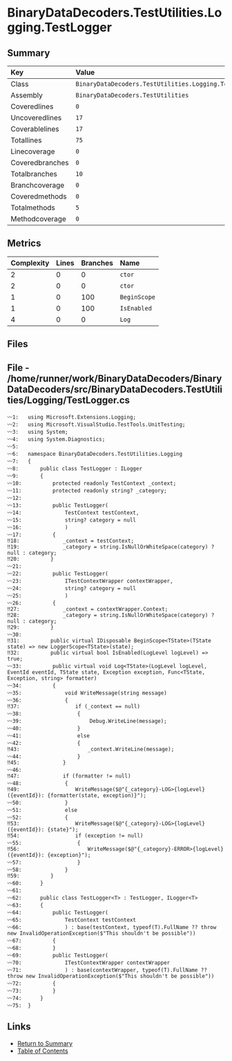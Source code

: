 ﻿# BinaryDataDecoders.TestUtilities.Logging.TestLogger

## Summary

| Key             | Value                                                 |
| :-------------- | :---------------------------------------------------- |
| Class           | `BinaryDataDecoders.TestUtilities.Logging.TestLogger` |
| Assembly        | `BinaryDataDecoders.TestUtilities`                    |
| Coveredlines    | `0`                                                   |
| Uncoveredlines  | `17`                                                  |
| Coverablelines  | `17`                                                  |
| Totallines      | `75`                                                  |
| Linecoverage    | `0`                                                   |
| Coveredbranches | `0`                                                   |
| Totalbranches   | `10`                                                  |
| Branchcoverage  | `0`                                                   |
| Coveredmethods  | `0`                                                   |
| Totalmethods    | `5`                                                   |
| Methodcoverage  | `0`                                                   |

## Metrics

| Complexity | Lines | Branches | Name         |
| :--------- | :---- | :------- | :----------- |
| 2          | 0     | 0        | `ctor`       |
| 2          | 0     | 0        | `ctor`       |
| 1          | 0     | 100      | `BeginScope` |
| 1          | 0     | 100      | `IsEnabled`  |
| 4          | 0     | 0        | `Log`        |

## Files

## File - /home/runner/work/BinaryDataDecoders/BinaryDataDecoders/src/BinaryDataDecoders.TestUtilities/Logging/TestLogger.cs

```CSharp
〰1:   using Microsoft.Extensions.Logging;
〰2:   using Microsoft.VisualStudio.TestTools.UnitTesting;
〰3:   using System;
〰4:   using System.Diagnostics;
〰5:   
〰6:   namespace BinaryDataDecoders.TestUtilities.Logging
〰7:   {
〰8:       public class TestLogger : ILogger
〰9:       {
〰10:          protected readonly TestContext _context;
〰11:          protected readonly string? _category;
〰12:  
〰13:          public TestLogger(
〰14:              TestContext testContext,
〰15:              string? category = null
〰16:              )
〰17:          {
‼18:              _context = testContext;
‼19:              _category = string.IsNullOrWhiteSpace(category) ? null : category;
‼20:          }
〰21:  
〰22:          public TestLogger(
〰23:              ITestContextWrapper contextWrapper,
〰24:              string? category = null
〰25:              )
〰26:          {
‼27:              _context = contextWrapper.Context;
‼28:              _category = string.IsNullOrWhiteSpace(category) ? null : category;
‼29:          }
〰30:  
‼31:          public virtual IDisposable BeginScope<TState>(TState state) => new LoggerScope<TState>(state);
‼32:          public virtual bool IsEnabled(LogLevel logLevel) => true;
〰33:          public virtual void Log<TState>(LogLevel logLevel, EventId eventId, TState state, Exception exception, Func<TState, Exception, string> formatter)
〰34:          {
〰35:              void WriteMessage(string message)
〰36:              {
‼37:                  if (_context == null)
〰38:                  {
〰39:                      Debug.WriteLine(message);
〰40:                  }
〰41:                  else
〰42:                  {
‼43:                      _context.WriteLine(message);
〰44:                  }
‼45:              }
〰46:  
‼47:              if (formatter != null)
〰48:              {
‼49:                  WriteMessage($@"{_category}-LOG>{logLevel}({eventId}): {formatter(state, exception)}");
〰50:              }
〰51:              else
〰52:              {
‼53:                  WriteMessage($@"{_category}-LOG>{logLevel}({eventId}): {state}");
‼54:                  if (exception != null)
〰55:                  {
‼56:                      WriteMessage($@"{_category}-ERROR>{logLevel}({eventId}): {exception}");
〰57:                  }
〰58:              }
‼59:          }
〰60:      }
〰61:  
〰62:      public class TestLogger<T> : TestLogger, ILogger<T>
〰63:      {
〰64:          public TestLogger(
〰65:              TestContext testContext
〰66:              ) : base(testContext, typeof(T).FullName ?? throw new InvalidOperationException($"This shouldn't be possible"))
〰67:          {
〰68:          }
〰69:          public TestLogger(
〰70:              ITestContextWrapper contextWrapper
〰71:              ) : base(contextWrapper, typeof(T).FullName ?? throw new InvalidOperationException($"This shouldn't be possible"))
〰72:          {
〰73:          }
〰74:      }
〰75:  }
```

## Links

* [Return to Summary](Summary.md)
* [Table of Contents](../TOC.md)

